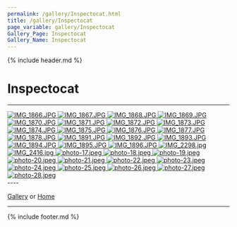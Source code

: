 ```yaml
---
permalink: /gallery/Inspectocat.html
title: /gallery/Inspectocat
page_variable: gallery/Inspectocat
Gallery_Page: Inspectocat
Gallery_Name: Inspectocat
---
```



{% include header.md %}

# Inspectocat

----
<div class="image-container-Inspectocat ImgContainer">
<a href="Inspectocat/resized-IMG_1866.JPG" data-fancybox="gallery/Thumbnails/thumbnail-Inspectocat-IMG_1866.JPG" data-caption="IMG_1866.JPG">
    <img class="image-thumb" src="https://Octocat-Dataset.imagelearning.community/gallery/Thumbnails/thumbnail-Inspectocat-IMG_1866.JPG" alt="IMG_1866.JPG" />
</a>
<a href="Inspectocat/resized-IMG_1867.JPG" data-fancybox="gallery/Thumbnails/thumbnail-Inspectocat-IMG_1867.JPG" data-caption="IMG_1867.JPG">
    <img class="image-thumb" src="https://Octocat-Dataset.imagelearning.community/gallery/Thumbnails/thumbnail-Inspectocat-IMG_1867.JPG" alt="IMG_1867.JPG" />
</a>
<a href="Inspectocat/resized-IMG_1868.JPG" data-fancybox="gallery/Thumbnails/thumbnail-Inspectocat-IMG_1868.JPG" data-caption="IMG_1868.JPG">
    <img class="image-thumb" src="https://Octocat-Dataset.imagelearning.community/gallery/Thumbnails/thumbnail-Inspectocat-IMG_1868.JPG" alt="IMG_1868.JPG" />
</a>
<a href="Inspectocat/resized-IMG_1869.JPG" data-fancybox="gallery/Thumbnails/thumbnail-Inspectocat-IMG_1869.JPG" data-caption="IMG_1869.JPG">
    <img class="image-thumb" src="https://Octocat-Dataset.imagelearning.community/gallery/Thumbnails/thumbnail-Inspectocat-IMG_1869.JPG" alt="IMG_1869.JPG" />
</a>
<a href="Inspectocat/resized-IMG_1870.JPG" data-fancybox="gallery/Thumbnails/thumbnail-Inspectocat-IMG_1870.JPG" data-caption="IMG_1870.JPG">
    <img class="image-thumb" src="https://Octocat-Dataset.imagelearning.community/gallery/Thumbnails/thumbnail-Inspectocat-IMG_1870.JPG" alt="IMG_1870.JPG" />
</a>
<a href="Inspectocat/resized-IMG_1871.JPG" data-fancybox="gallery/Thumbnails/thumbnail-Inspectocat-IMG_1871.JPG" data-caption="IMG_1871.JPG">
    <img class="image-thumb" src="https://Octocat-Dataset.imagelearning.community/gallery/Thumbnails/thumbnail-Inspectocat-IMG_1871.JPG" alt="IMG_1871.JPG" />
</a>
<a href="Inspectocat/resized-IMG_1872.JPG" data-fancybox="gallery/Thumbnails/thumbnail-Inspectocat-IMG_1872.JPG" data-caption="IMG_1872.JPG">
    <img class="image-thumb" src="https://Octocat-Dataset.imagelearning.community/gallery/Thumbnails/thumbnail-Inspectocat-IMG_1872.JPG" alt="IMG_1872.JPG" />
</a>
<a href="Inspectocat/resized-IMG_1873.JPG" data-fancybox="gallery/Thumbnails/thumbnail-Inspectocat-IMG_1873.JPG" data-caption="IMG_1873.JPG">
    <img class="image-thumb" src="https://Octocat-Dataset.imagelearning.community/gallery/Thumbnails/thumbnail-Inspectocat-IMG_1873.JPG" alt="IMG_1873.JPG" />
</a>
<a href="Inspectocat/resized-IMG_1874.JPG" data-fancybox="gallery/Thumbnails/thumbnail-Inspectocat-IMG_1874.JPG" data-caption="IMG_1874.JPG">
    <img class="image-thumb" src="https://Octocat-Dataset.imagelearning.community/gallery/Thumbnails/thumbnail-Inspectocat-IMG_1874.JPG" alt="IMG_1874.JPG" />
</a>
<a href="Inspectocat/resized-IMG_1875.JPG" data-fancybox="gallery/Thumbnails/thumbnail-Inspectocat-IMG_1875.JPG" data-caption="IMG_1875.JPG">
    <img class="image-thumb" src="https://Octocat-Dataset.imagelearning.community/gallery/Thumbnails/thumbnail-Inspectocat-IMG_1875.JPG" alt="IMG_1875.JPG" />
</a>
<a href="Inspectocat/resized-IMG_1876.JPG" data-fancybox="gallery/Thumbnails/thumbnail-Inspectocat-IMG_1876.JPG" data-caption="IMG_1876.JPG">
    <img class="image-thumb" src="https://Octocat-Dataset.imagelearning.community/gallery/Thumbnails/thumbnail-Inspectocat-IMG_1876.JPG" alt="IMG_1876.JPG" />
</a>
<a href="Inspectocat/resized-IMG_1877.JPG" data-fancybox="gallery/Thumbnails/thumbnail-Inspectocat-IMG_1877.JPG" data-caption="IMG_1877.JPG">
    <img class="image-thumb" src="https://Octocat-Dataset.imagelearning.community/gallery/Thumbnails/thumbnail-Inspectocat-IMG_1877.JPG" alt="IMG_1877.JPG" />
</a>
<a href="Inspectocat/resized-IMG_1878.JPG" data-fancybox="gallery/Thumbnails/thumbnail-Inspectocat-IMG_1878.JPG" data-caption="IMG_1878.JPG">
    <img class="image-thumb" src="https://Octocat-Dataset.imagelearning.community/gallery/Thumbnails/thumbnail-Inspectocat-IMG_1878.JPG" alt="IMG_1878.JPG" />
</a>
<a href="Inspectocat/resized-IMG_1891.JPG" data-fancybox="gallery/Thumbnails/thumbnail-Inspectocat-IMG_1891.JPG" data-caption="IMG_1891.JPG">
    <img class="image-thumb" src="https://Octocat-Dataset.imagelearning.community/gallery/Thumbnails/thumbnail-Inspectocat-IMG_1891.JPG" alt="IMG_1891.JPG" />
</a>
<a href="Inspectocat/resized-IMG_1892.JPG" data-fancybox="gallery/Thumbnails/thumbnail-Inspectocat-IMG_1892.JPG" data-caption="IMG_1892.JPG">
    <img class="image-thumb" src="https://Octocat-Dataset.imagelearning.community/gallery/Thumbnails/thumbnail-Inspectocat-IMG_1892.JPG" alt="IMG_1892.JPG" />
</a>
<a href="Inspectocat/resized-IMG_1893.JPG" data-fancybox="gallery/Thumbnails/thumbnail-Inspectocat-IMG_1893.JPG" data-caption="IMG_1893.JPG">
    <img class="image-thumb" src="https://Octocat-Dataset.imagelearning.community/gallery/Thumbnails/thumbnail-Inspectocat-IMG_1893.JPG" alt="IMG_1893.JPG" />
</a>
<a href="Inspectocat/resized-IMG_1894.JPG" data-fancybox="gallery/Thumbnails/thumbnail-Inspectocat-IMG_1894.JPG" data-caption="IMG_1894.JPG">
    <img class="image-thumb" src="https://Octocat-Dataset.imagelearning.community/gallery/Thumbnails/thumbnail-Inspectocat-IMG_1894.JPG" alt="IMG_1894.JPG" />
</a>
<a href="Inspectocat/resized-IMG_1895.JPG" data-fancybox="gallery/Thumbnails/thumbnail-Inspectocat-IMG_1895.JPG" data-caption="IMG_1895.JPG">
    <img class="image-thumb" src="https://Octocat-Dataset.imagelearning.community/gallery/Thumbnails/thumbnail-Inspectocat-IMG_1895.JPG" alt="IMG_1895.JPG" />
</a>
<a href="Inspectocat/resized-IMG_1896.JPG" data-fancybox="gallery/Thumbnails/thumbnail-Inspectocat-IMG_1896.JPG" data-caption="IMG_1896.JPG">
    <img class="image-thumb" src="https://Octocat-Dataset.imagelearning.community/gallery/Thumbnails/thumbnail-Inspectocat-IMG_1896.JPG" alt="IMG_1896.JPG" />
</a>
<a href="Inspectocat/resized-IMG_2298.jpg" data-fancybox="gallery/Thumbnails/thumbnail-Inspectocat-IMG_2298.jpg" data-caption="IMG_2298.jpg">
    <img class="image-thumb" src="https://Octocat-Dataset.imagelearning.community/gallery/Thumbnails/thumbnail-Inspectocat-IMG_2298.jpg" alt="IMG_2298.jpg" />
</a>
<a href="Inspectocat/resized-IMG_2416.jpg" data-fancybox="gallery/Thumbnails/thumbnail-Inspectocat-IMG_2416.jpg" data-caption="IMG_2416.jpg">
    <img class="image-thumb" src="https://Octocat-Dataset.imagelearning.community/gallery/Thumbnails/thumbnail-Inspectocat-IMG_2416.jpg" alt="IMG_2416.jpg" />
</a>
<a href="Inspectocat/resized-photo-17.jpeg" data-fancybox="gallery/Thumbnails/thumbnail-Inspectocat-photo-17.jpeg" data-caption="photo-17.jpeg">
    <img class="image-thumb" src="https://Octocat-Dataset.imagelearning.community/gallery/Thumbnails/thumbnail-Inspectocat-photo-17.jpeg" alt="photo-17.jpeg" />
</a>
<a href="Inspectocat/resized-photo-18.jpeg" data-fancybox="gallery/Thumbnails/thumbnail-Inspectocat-photo-18.jpeg" data-caption="photo-18.jpeg">
    <img class="image-thumb" src="https://Octocat-Dataset.imagelearning.community/gallery/Thumbnails/thumbnail-Inspectocat-photo-18.jpeg" alt="photo-18.jpeg" />
</a>
<a href="Inspectocat/resized-photo-19.jpeg" data-fancybox="gallery/Thumbnails/thumbnail-Inspectocat-photo-19.jpeg" data-caption="photo-19.jpeg">
    <img class="image-thumb" src="https://Octocat-Dataset.imagelearning.community/gallery/Thumbnails/thumbnail-Inspectocat-photo-19.jpeg" alt="photo-19.jpeg" />
</a>
<a href="Inspectocat/resized-photo-20.jpeg" data-fancybox="gallery/Thumbnails/thumbnail-Inspectocat-photo-20.jpeg" data-caption="photo-20.jpeg">
    <img class="image-thumb" src="https://Octocat-Dataset.imagelearning.community/gallery/Thumbnails/thumbnail-Inspectocat-photo-20.jpeg" alt="photo-20.jpeg" />
</a>
<a href="Inspectocat/resized-photo-21.jpeg" data-fancybox="gallery/Thumbnails/thumbnail-Inspectocat-photo-21.jpeg" data-caption="photo-21.jpeg">
    <img class="image-thumb" src="https://Octocat-Dataset.imagelearning.community/gallery/Thumbnails/thumbnail-Inspectocat-photo-21.jpeg" alt="photo-21.jpeg" />
</a>
<a href="Inspectocat/resized-photo-22.jpeg" data-fancybox="gallery/Thumbnails/thumbnail-Inspectocat-photo-22.jpeg" data-caption="photo-22.jpeg">
    <img class="image-thumb" src="https://Octocat-Dataset.imagelearning.community/gallery/Thumbnails/thumbnail-Inspectocat-photo-22.jpeg" alt="photo-22.jpeg" />
</a>
<a href="Inspectocat/resized-photo-23.jpeg" data-fancybox="gallery/Thumbnails/thumbnail-Inspectocat-photo-23.jpeg" data-caption="photo-23.jpeg">
    <img class="image-thumb" src="https://Octocat-Dataset.imagelearning.community/gallery/Thumbnails/thumbnail-Inspectocat-photo-23.jpeg" alt="photo-23.jpeg" />
</a>
<a href="Inspectocat/resized-photo-24.jpeg" data-fancybox="gallery/Thumbnails/thumbnail-Inspectocat-photo-24.jpeg" data-caption="photo-24.jpeg">
    <img class="image-thumb" src="https://Octocat-Dataset.imagelearning.community/gallery/Thumbnails/thumbnail-Inspectocat-photo-24.jpeg" alt="photo-24.jpeg" />
</a>
<a href="Inspectocat/resized-photo-25.jpeg" data-fancybox="gallery/Thumbnails/thumbnail-Inspectocat-photo-25.jpeg" data-caption="photo-25.jpeg">
    <img class="image-thumb" src="https://Octocat-Dataset.imagelearning.community/gallery/Thumbnails/thumbnail-Inspectocat-photo-25.jpeg" alt="photo-25.jpeg" />
</a>
<a href="Inspectocat/resized-photo-26.jpeg" data-fancybox="gallery/Thumbnails/thumbnail-Inspectocat-photo-26.jpeg" data-caption="photo-26.jpeg">
    <img class="image-thumb" src="https://Octocat-Dataset.imagelearning.community/gallery/Thumbnails/thumbnail-Inspectocat-photo-26.jpeg" alt="photo-26.jpeg" />
</a>
<a href="Inspectocat/resized-photo-27.jpeg" data-fancybox="gallery/Thumbnails/thumbnail-Inspectocat-photo-27.jpeg" data-caption="photo-27.jpeg">
    <img class="image-thumb" src="https://Octocat-Dataset.imagelearning.community/gallery/Thumbnails/thumbnail-Inspectocat-photo-27.jpeg" alt="photo-27.jpeg" />
</a>
<a href="Inspectocat/resized-photo-28.jpeg" data-fancybox="gallery/Thumbnails/thumbnail-Inspectocat-photo-28.jpeg" data-caption="photo-28.jpeg">
    <img class="image-thumb" src="https://Octocat-Dataset.imagelearning.community/gallery/Thumbnails/thumbnail-Inspectocat-photo-28.jpeg" alt="photo-28.jpeg" />
</a>
</div>
----


[Gallery]( ./index.html)
  or 
[Home]( ../)

----

<script>

{% include single-gallery.js %}

SetupGallery(".image-container-Inspectocat ImgContainer");

</script>

{% include footer.md %}

<!-- created on 03/23/2020 6:57 PM -->
